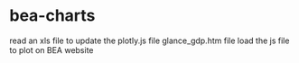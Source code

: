 # bea-charts
read an xls file to update the plotly.js file
glance_gdp.htm file load the js file to plot on BEA website



